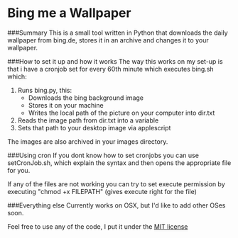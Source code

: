 # Bing me a Wallpaper

###Summary
This is a small tool written in Python that downloads the daily wallpaper from bing.de, stores it in an archive 
and changes it to your wallpaper.

###How to set it up and how it works
The way this works on my set-up is that i have a cronjob set for every 60th minute which executes bing.sh which:
  1. Runs bing.py, this:
      - Downloads the bing background image
      - Stores it on your machine
      - Writes the local path of the picture on your computer into dir.txt
  2. Reads the image path from dir.txt into a variable
  3. Sets that path to your desktop image via applescript

The images are also archived in your images directory. 

###Using cron
If you dont know how to set cronjobs you can use setCronJob.sh, which explain the syntax and then opens the appropriate file for you.

If any of the files are not working you can try to set execute permission by executing "chmod +x FILEPATH" (gives execute right for the file)

###Everything else
Currently works on OSX, but I'd like to add other OSes soon.

Feel free to use any of the code, I put it under the [MIT license](http://opensource.org/licenses/MIT)
